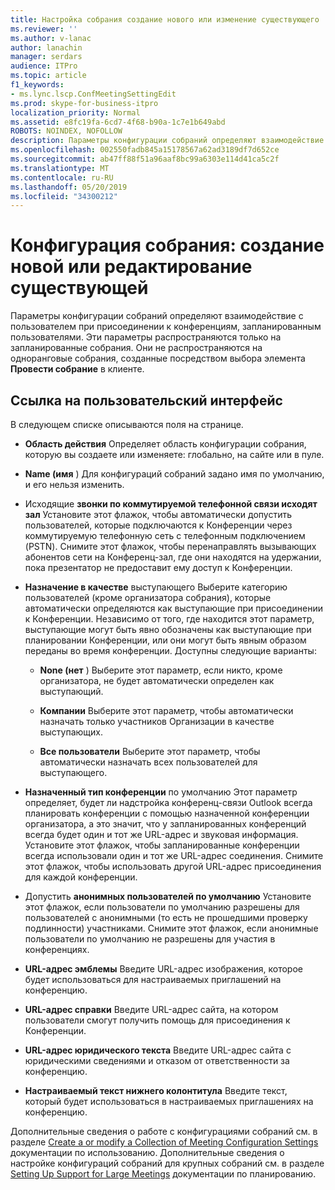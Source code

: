 ```yaml
---
title: Настройка собрания создание нового или изменение существующего
ms.reviewer: ''
ms.author: v-lanac
author: lanachin
manager: serdars
audience: ITPro
ms.topic: article
f1_keywords:
- ms.lync.lscp.ConfMeetingSettingEdit
ms.prod: skype-for-business-itpro
localization_priority: Normal
ms.assetid: e8fc19fa-6cd7-4f68-b90a-1c7e1b649abd
ROBOTS: NOINDEX, NOFOLLOW
description: Параметры конфигурации собраний определяют взаимодействие с пользователем при присоединении к конференциям, запланированным пользователями. Эти параметры распространяются только на запланированные собрания. Они не распространяются на одноранговые собрания, созданные посредством выбора элемента "Провести собрание" в клиенте.
ms.openlocfilehash: 002550fadb845a15178567a62ad3189df7d652ce
ms.sourcegitcommit: ab47ff88f51a96aaf8bc99a6303e114d41ca5c2f
ms.translationtype: MT
ms.contentlocale: ru-RU
ms.lasthandoff: 05/20/2019
ms.locfileid: "34300212"
---
```

# <a name="meeting-configuration-create-new-or-edit-existing"></a>Конфигурация собрания: создание новой или редактирование существующей

Параметры конфигурации собраний определяют взаимодействие с пользователем при присоединении к конференциям, запланированным пользователями. Эти параметры распространяются только на запланированные собрания. Они не распространяются на одноранговые собрания, созданные посредством выбора элемента **Провести собрание** в клиенте.

## <a name="ui-reference"></a>Ссылка на пользовательский интерфейс

В следующем списке описываются поля на странице.

- **Область действия** Определяет область конфигурации собрания, которую вы создаете или изменяете: глобально, на сайте или в пуле.

- **Name (имя** ) Для конфигураций собраний задано имя по умолчанию, и его нельзя изменить.

- Исходящие **звонки по коммутируемой телефонной связи исходят зал** Установите этот флажок, чтобы автоматически допустить пользователей, которые подключаются к Конференции через коммутируемую телефонную сеть с телефонным подключением (PSTN). Снимите этот флажок, чтобы перенаправлять вызывающих абонентов сети на Конференц-зал, где они находятся на удержании, пока презентатор не предоставит ему доступ к Конференции.

- **Назначение в качестве** выступающего Выберите категорию пользователей (кроме организатора собрания), которые автоматически определяются как выступающие при присоединении к Конференции. Независимо от того, где находится этот параметр, выступающие могут быть явно обозначены как выступающие при планировании Конференции, или они могут быть явным образом переданы во время конференции. Доступны следующие варианты:

  - **None (нет** ) Выберите этот параметр, если никто, кроме организатора, не будет автоматически определен как выступающий.

  - **Компании** Выберите этот параметр, чтобы автоматически назначать только участников Организации в качестве выступающих.

  - **Все пользователи** Выберите этот параметр, чтобы автоматически назначать всех пользователей для выступающего.

- **Назначенный тип конференции** по умолчанию Этот параметр определяет, будет ли надстройка конференц-связи Outlook всегда планировать конференции с помощью назначенной конференции организатора, а это значит, что у запланированных конференций всегда будет один и тот же URL-адрес и звуковая информация. Установите этот флажок, чтобы запланированные конференции всегда использовали один и тот же URL-адрес соединения. Снимите этот флажок, чтобы использовать другой URL-адрес присоединения для каждой конференции.

- Допустить **анонимных пользователей по умолчанию** Установите этот флажок, если пользователи по умолчанию разрешены для пользователей с анонимными (то есть не прошедшими проверку подлинности) участниками. Снимите этот флажок, если анонимные пользователи по умолчанию не разрешены для участия в конференциях.

- **URL-адрес эмблемы** Введите URL-адрес изображения, которое будет использоваться для настраиваемых приглашений на конференцию.

- **URL-адрес справки** Введите URL-адрес сайта, на котором пользователи смогут получить помощь для присоединения к Конференции.

- **URL-адрес юридического текста** Введите URL-адрес сайта с юридическими сведениями и отказом от ответственности за конференцию.

- **Настраиваемый текст нижнего колонтитула** Введите текст, который будет использоваться в настраиваемых приглашениях на конференцию.

Дополнительные сведения о работе с конфигурациями собраний см. в разделе [Create a or modify a Collection of Meeting Configuration Settings](https://technet.microsoft.com/library/ce6773c1-a0d5-4405-8e32-33a6f3a46a1a.aspx) документации по использованию. Дополнительные сведения о настройке конфигураций собраний для крупных собраний см. в разделе [Setting Up Support for Large Meetings](https://technet.microsoft.com/library/8e22d34b-b395-408d-9d48-8f2a3abe9513.aspx) документации по планированию.


